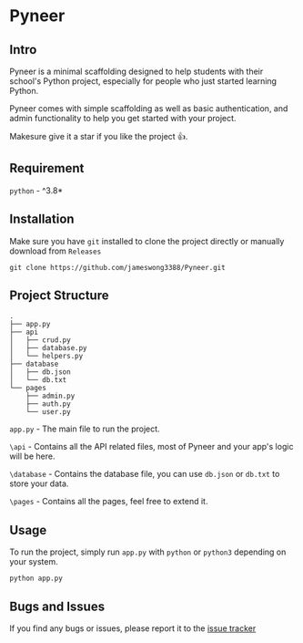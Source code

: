 # Pyneer

## Intro
Pyneer is a minimal scaffolding designed to help students with their school's Python project, especially for people who just started learning Python.

Pyneer comes with simple scaffolding as well as basic authentication, and admin functionality to help you get started with your project.

Makesure give it a star if you like the project 👍.

## Requirement
`python` - ^3.8*

## Installation
Make sure you have `git` installed to clone the project directly or manually download from `Releases`
```
git clone https://github.com/jameswong3388/Pyneer.git
```

## Project Structure
```
.
├── app.py
├── api
│   ├── crud.py
│   ├── database.py
│   └── helpers.py
├── database
│   ├── db.json
│   └── db.txt
└── pages
    ├── admin.py
    ├── auth.py
    └── user.py
```

`app.py` - The main file to run the project.

`\api` - Contains all the API related files, most of Pyneer and your app's logic will be here.

`\database` - Contains the database file, you can use `db.json` or `db.txt` to store your data.

`\pages` - Contains all the pages, feel free to extend it.

## Usage
To run the project, simply run `app.py` with `python` or `python3` depending on your system.
```
python app.py
```


## Bugs and Issues
If you find any bugs or issues, please report it to the [issue tracker](https://github.com/jameswong3388/Pyneer/issues)
